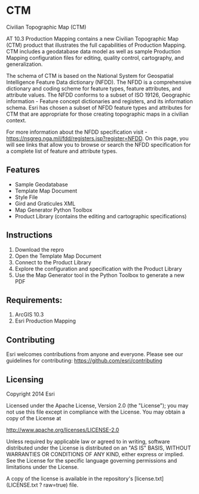 CTM
===

Civilian Topographic Map (CTM)

AT 10.3 Production Mapping contains a new Civilian Topographic Map (CTM) product that illustrates the full capabilities of Production Mapping. CTM includes a geodatabase data model as well as sample Production Mapping configuration files for editing, quality control, cartography, and generalization. 

The schema of CTM is based on the National System for Geospatial Intelligence Feature Data dictionary (NFDD).   The NFDD is a comprehensive dictionary and coding scheme for feature types, feature attributes, and attribute values. The NFDD conforms to a subset of ISO 19126, Geographic information - Feature concept dictionaries and registers, and its information schema.  Esri has chosen a subset of NFDD feature types and attributes for CTM that are appropriate for those creating topographic maps in a civilian context.  

For more information about the NFDD specification visit - https://nsgreg.nga.mil/fdd/registers.jsp?register=NFDD.  On this page, you will see links that allow you to browse or search the NFDD specification for a complete list of feature and attribute types.  

Features
---
  - Sample Geodatabase
  - Template Map Document
  - Style File
  - Gird and Graticules XML
  - Map Generator Python Toolbox 
  - Product Library (contains the editing and cartographic specifications)

Instructions
---
  1.  Download the repro
  2.  Open the Template Map Document
  3.  Connect to the Product Library
  4.  Explore the configuration and specification with the Product Library
  5.  Use the Map Generator tool in the Python Toolbox to generate a new PDF

Requirements:
---
  1.  ArcGIS 10.3
  2.  Esri Production Mapping
  
Contributing
---

Esri welcomes contributions from anyone and everyone. Please see our guidelines for contributing:  https://github.com/esri/contributing

Licensing
---

Copyright 2014 Esri

Licensed under the Apache License, Version 2.0 (the "License"); you may not use this file except in compliance with the License. You may obtain a copy of the License at

http://www.apache.org/licenses/LICENSE-2.0

Unless required by applicable law or agreed to in writing, software distributed under the License is distributed on an "AS IS" BASIS, WITHOUT WARRANTIES OR CONDITIONS OF ANY KIND, either express or implied. See the License for the specific language governing permissions and limitations under the License.

A copy of the license is available in the repository's [license.txt](LICENSE.txt ? raw=true) file.
